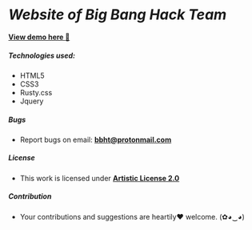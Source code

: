 # ***Website of Big Bang Hack Team***

[**View demo here :metal:**](http://bbht.tk)
##### Technologies used:

- HTML5
- CSS3
- Rusty.css
- Jquery

##### Bugs

- Report bugs on email: **bbht@protonmail.com**

##### License

- This work is licensed under [**Artistic License 2.0**](https://github.com/bbht-br/bbht-br.github.io/blob/master/LICENSE.md)

##### Contribution

- Your contributions and suggestions are heartily♥ welcome. (✿◕‿◕)
